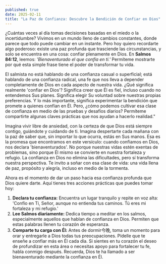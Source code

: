 ```yaml
---
published: true
date: 2025-02-11
title: "La Paz de Confianza: Descubre la Bendición de Confiar en Dios"
---
```

¿Cuántas veces al día tomas decisiones basadas en el miedo o la incertidumbre? Vivimos en un mundo lleno de cambios constantes, donde parece que todo puede cambiar en un instante. Pero hoy quiero recordarte algo poderoso: existe una paz profunda que trasciende las circunstancias, y solo se encuentra en una cosa: confiar plenamente en Dios. En **Salmos 84:12**, leemos: _'Bienaventurado el que confía en ti.'_ Permíteme mostrarte por qué esta simple frase tiene el poder de transformar tu vida.

El salmista no está hablando de una confianza casual o superficial; está hablando de una confianza radical, una fe que nos lleva a depender completamente de Dios en cada aspecto de nuestra vida. ¿Qué significa realmente 'confiar en Dios'? Significa creer que Él es fiel, incluso cuando no entendemos Sus planes. Significa elegir Su voluntad sobre nuestras propias preferencias. Y lo más importante, significa experimentar la bendición que promete a quienes confían en Él. Pero, ¿cómo podemos cultivar esa clase de confianza en medio de las pruebas y desafíos diarios? Permíteme compartirte algunas claves prácticas que nos ayudan a hacerlo realidad."

Imagina vivir libre de ansiedad, con la certeza de que Dios está siempre contigo, guiándote y cuidando de ti. Imagina despertarte cada mañana con la paz de saber que, sin importar lo que ocurra, estás en Sus manos. Esa es la promesa que encontramos en este versículo: cuando confiamos en Dios, nos declara 'bienaventurados'. No porque nuestras vidas estén exentas de problemas, sino porque Él mismo se convierte en nuestra fortaleza y refugio. La confianza en Dios no elimina las dificultades, pero sí transforma nuestra perspectiva. Te invito a soñar con esa clase de vida: una vida llena de paz, propósito y alegría, incluso en medio de la tormenta.

Ahora es el momento de dar un paso hacia esa confianza profunda que Dios quiere darte. Aquí tienes tres acciones prácticas que puedes tomar hoy:

1.  **Declara tu confianza:** Encuentra un lugar tranquilo y repite en voz alta: 'Confío en Ti, Señor, aunque no entienda tus caminos. Tú eres mi fortaleza y mi refugio.'
2.  **Lee Salmos diariamente:** Dedica tiempo a meditar en los salmos, especialmente aquellos que hablan de confianza en Dios. Permiten que estas palabras llenen tu corazón de esperanza.
3.  **Comparte tu carga con Él:** Antes de dormir今晚, toma un momento para orar y entregarle a Dios todas tus preocupaciones. Pídelle que te enseñe a confiar más en Él cada día. Si sientes en tu corazón el deseo de profundizar en esta área o necesitas apoyo para fortalecer tu fe, habla conmigo después. Recuerda, Dios te ha llamado a ser bienaventurado mediante la confianza en Él.